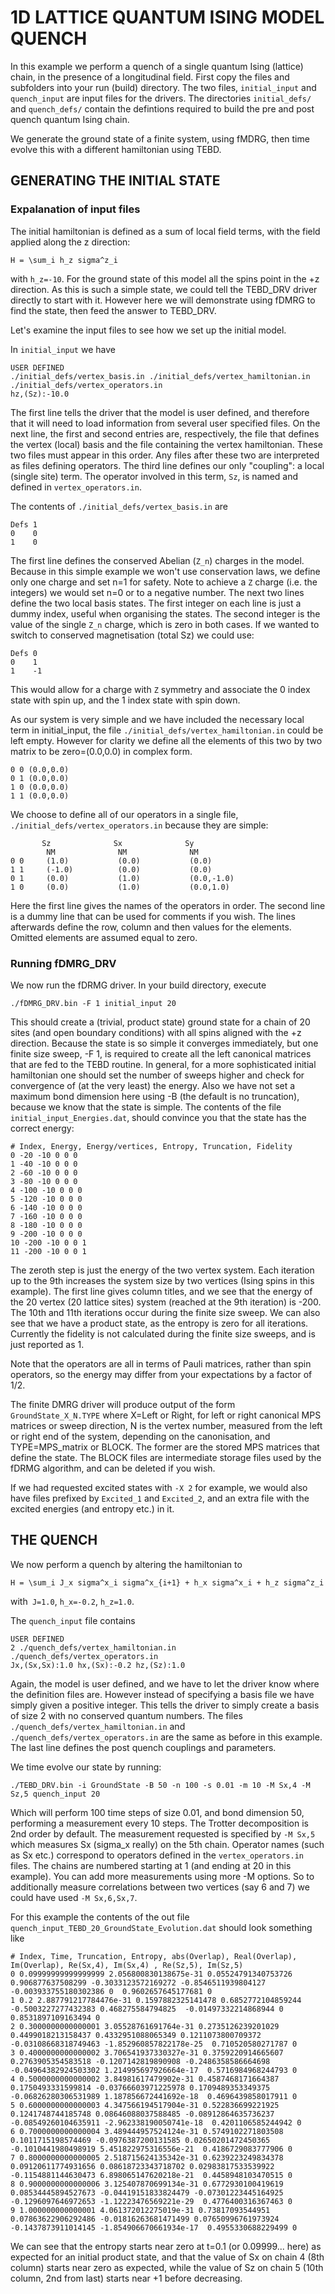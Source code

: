 # 1D LATTICE QUANTUM ISING MODEL QUENCH #

In this example we perform a quench of a single quantum Ising (lattice) chain, in the presence of a longitudinal field.
First copy the files and subfolders into your run (build) directory.
The two files, `initial_input` and `quench_input` are input files for the drivers.
The directories `initial_defs/` and `quench_defs/` contain the defintions required to build the pre and post quench quantum Ising chain.

We generate the ground state of a finite system, using fMDRG, then time evolve this with a different hamiltonian using TEBD.

## GENERATING THE INITIAL STATE ##

### Expalanation of input files ###

The initial hamiltonian is defined as a sum of local field terms, with the field applied along the z direction:
~~~~
H = \sum_i h_z sigma^z_i
~~~~
with `h_z=-10`.
For the ground state of this model all the spins point in the +z direction.
As this is such a simple state, we could tell the TEBD_DRV driver directly to start with it.
However here we will demonstrate using fDMRG to find the state, then feed the answer to TEBD_DRV.

Let's examine the input files to see how we set up the initial model.

In `initial_input` we have
~~~~
USER DEFINED
./initial_defs/vertex_basis.in ./initial_defs/vertex_hamiltonian.in ./initial_defs/vertex_operators.in
hz,(Sz):-10.0
~~~~
The first line tells the driver that the model is user defined, and therefore that it will need to load information from several user specified files.
On the next line, the first and second entries are, respectively, the file that defines the vertex (local) basis and the file containing the vertex hamiltonian. These two files must appear in this order.
Any files after these two are interpreted as files defining operators.
The third line defines our only "coupling": a local (single site) term.
The operator involved in this term, `Sz`, is named and defined in `vertex_operators.in`.

The contents of `./initial_defs/vertex_basis.in` are
~~~~
Defs 1
0	 0
1	 0
~~~~
The first line defines the conserved Abelian (`Z_n`) charges in the model.
Because in this simple example we won't use conservation laws, we define only one charge and set n=1 for safety.
Note to achieve a `Z` charge (i.e. the integers) we would set n=0 or to a negative number.
The next two lines define the two local basis states.
The first integer on each line is just a dummy index, useful when organising the states.
The second integer is the value of the single `Z_n` charge, which is zero in both cases.
If we wanted to switch to conserved magnetisation (total Sz) we could use:
~~~~
Defs 0
0	 1
1	 -1
~~~~
This would allow for a charge with `Z` symmetry and associate the 0 index state with spin up, and the 1 index state with spin down.

As our system is very simple and we have included the necessary local term in initial_input, the file
`./initial_defs/vertex_hamiltonian.in` could be left empty.
However for clarity we define all the elements of this two by two matrix to be zero=(0.0,0.0) in complex form.
~~~~
0 0 (0.0,0.0)
0 1 (0.0,0.0)
1 0 (0.0,0.0)
1 1 (0.0,0.0)
~~~~

We choose to define all of our operators in a single file, `./initial_defs/vertex_operators.in` because they are simple:
~~~~
       Sz              Sx              Sy
        NM              NM              NM
0 0     (1.0)           (0.0)           (0.0)
1 1     (-1.0)          (0.0)           (0.0)
0 1     (0.0)           (1.0)           (0.0,-1.0)
1 0     (0.0)           (1.0)           (0.0,1.0)

~~~~
Here the first line gives the names of the operators in order.
The second line is a dummy line that can be used for comments if you wish.
The lines afterwards define the row, column and then values for the elements.
Omitted elements are assumed equal to zero.

### Running fDMRG_DRV ###

We now run the fDRMG driver.
In your build directory, execute
~~~~
./fDMRG_DRV.bin -F 1 initial_input 20
~~~~
This should create a (trivial, product state) ground state for a chain of 20 sites (and open boundary conditions) with all spins aligned with the +z direction.
Because the state is so simple it converges immediately, but one finite size sweep, -F 1, is required to create all the left canonical matrices that are fed to the TEBD routine.
In general, for a more sophisticated initial hamiltonian one should set the number of sweeps higher and check for convergence of (at the very least) the energy.
Also we have not set a maximum bond dimension here using -B (the default is no truncation), because we know that the state is simple.
The contents of the file `initial_input_Energies.dat`, should convince you that the state has the correct energy:
~~~~
# Index, Energy, Energy/vertices, Entropy, Truncation, Fidelity
0 -20 -10 0 0 0
1 -40 -10 0 0 0
2 -60 -10 0 0 0
3 -80 -10 0 0 0
4 -100 -10 0 0 0
5 -120 -10 0 0 0
6 -140 -10 0 0 0
7 -160 -10 0 0 0
8 -180 -10 0 0 0
9 -200 -10 0 0 0
10 -200 -10 0 0 1
11 -200 -10 0 0 1
~~~~
The zeroth step is just the energy of the two vertex system.
Each iteration up to the 9th increases the system size by two vertices (Ising spins in this example).
The first line gives column titles, and we see that the energy of the 20 vertex (20 lattice sites) system (reached at the 9th iteration) is -200.
The 10th and 11th iterations occur during the finite size sweep.
We can also see that we have a product state, as the entropy is zero for all iterations.
Currently the fidelity is not calculated during the finite size sweeps, and is just reported as 1.

Note that the operators are all in terms of Pauli matrices, rather than spin operators, so the energy may differ from your expectations by a factor of 1/2.

The finite DMRG driver will produce output of the form `GroundState_X_N.TYPE` where X=Left or Right, for left or right canonical MPS matrices or sweep direction, N is the vertex number, measured from the left or right end of the system, depending on the canonisation, and TYPE=MPS_matrix or BLOCK.
The former are the stored MPS matrices that define the state.
The BLOCK files are intermediate storage files used by the fDRMG algorithm, and can be deleted if you wish.

If we had requested excited states with `-X 2` for example, we would also have files prefixed by `Excited_1` and `Excited_2`, and an extra file with the excited energies (and entropy etc.) in it.

## THE QUENCH ##

We now perform a quench by altering the hamiltonian to
~~~~
H = \sum_i J_x sigma^x_i sigma^x_{i+1} + h_x sigma^x_i + h_z sigma^z_i
~~~~
with` J=1.0`, `h_x=-0.2`, `h_z=1.0`.

The `quench_input` file contains
~~~~
USER DEFINED
2 ./quench_defs/vertex_hamiltonian.in ./quench_defs/vertex_operators.in
Jx,(Sx,Sx):1.0 hx,(Sx):-0.2 hz,(Sz):1.0 
~~~~
Again, the model is user defined, and we have to let the driver know where the definition files are.
However instead of specifying a basis file we have simply given a positive integer.
This tells the driver to simply create a basis of size 2 with no conserved quantum numbers.
The files `./quench_defs/vertex_hamiltonian.in` and `./quench_defs/vertex_operators.in` are the same as before in this example.
The last line defines the post quench couplings and parameters.

We time evolve our state by running:
~~~~
./TEBD_DRV.bin -i GroundState -B 50 -n 100 -s 0.01 -m 10 -M Sx,4 -M Sz,5 quench_input 20
~~~~
Which will perform 100 time steps of size 0.01, and bond dimension 50, performing a measurement every 10 steps.
The Trotter decomposition is 2nd order by default.
The measurement requested is specified by `-M Sx,5` which measures Sx (sigma_x really) on the 5th chain.
Operator names (such as Sx etc.) correspond to operators defined in the `vertex_operators.in` files.
The chains are numbered starting at 1 (and ending at 20 in this example). 
You can add more measurements using more -M options.
So to additionally measure correlations between two vertices (say 6 and 7) we could have used  `-M Sx,6,Sx,7`.

For this example the contents of the out file `quench_input_TEBD_20_GroundState_Evolution.dat` should look something like
~~~~
# Index, Time, Truncation, Entropy, abs(Overlap), Real(Overlap), Im(Overlap), Re(Sx,4), Im(Sx,4) , Re(Sz,5), Im(Sz,5) 
0 0.09999999999999999 2.056800830138675e-31 0.05524791340753726 0.906877637508299 -0.3033123572169272 -0.8546511939804127  -0.003933755180302386 0  0.9602657645177681 0 
1 0.2 2.887791217784476e-31 0.1597882325141478 0.6852772104859244 -0.5003227277432383 0.468275584794825  -0.01497332214868944 0  0.8531897109163494 0 
2 0.3000000000000001 3.05528761691764e-31 0.2735126239201029 0.4499018213158437 0.4332951088065349 0.1211073800709372  -0.03108668318749463 -1.852960857822178e-25  0.710520580271787 0 
3 0.4000000000000002 3.706541937330327e-31 0.3759220914665607 0.2763905354583518 -0.1207142819890908 -0.2486358586664698  -0.04964382924503302 1.214995697926664e-17  0.5716984968244793 0 
4 0.5000000000000002 3.84981617479902e-31 0.4587468171664387 0.1750493331599814 -0.03766603971225978 0.1709489353349375  -0.06826280306531989 1.187856672441692e-18  0.4696439858017911 0 
5 0.6000000000000003 4.347566194517904e-31 0.522836699221925 0.1241748744185748 0.08646088037588485 -0.08912864635736237  -0.08549260104635911 -2.962338190050741e-18  0.4201106585244942 0 
6 0.7000000000000004 3.489444957524124e-31 0.5749102271803508 0.1011715198574469 -0.0976387200131585 0.02650201472450365  -0.1010441980498919 5.451822975316556e-21  0.4186729083777906 0 
7 0.8000000000000005 2.518715624135342e-31 0.6239223249834378 0.09120611774931656 0.08618723343718702 0.02983817533539922  -0.1154881144630473 6.898065147620218e-21  0.4458948103470515 0 
8 0.9000000000000006 3.125407870699134e-31 0.6772930100419619 0.08534445894527673 -0.04419151833824479 -0.07301223445164925  -0.1296097646972653 -1.12223476569221e-29  0.4776400316367463 0 
9 1.000000000000001 4.061372012275019e-31 0.73817093544951 0.07863622906292486 -0.01816263681471499 0.07650996761973924  -0.1437873911014145 -1.854906670661934e-17  0.4955330688229499 0 
~~~~
We can see that the entropy starts near zero at t=0.1 (or 0.09999... here) as expected for an initial product state, and that the value of Sx on chain 4 (8th column) starts near zero as expected, while the value of Sz on chain 5 (10th column, 2nd from last) starts near +1 before decreasing.

